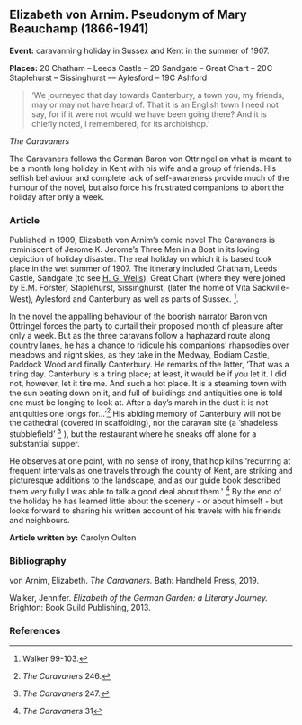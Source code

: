 ## Elizabeth von Arnim. Pseudonym of Mary Beauchamp (1866-1941)

**Event:** caravanning holiday in Sussex and Kent in the summer of 1907.

**Places:** 20 Chatham – Leeds Castle – 20 Sandgate – Great Chart – 20C Staplehurst – Sissinghurst –– Aylesford – 19C Ashford

>‘We journeyed that day towards Canterbury, a town you, my friends, may or may not have heard of. That it is an English town I need not say, for if it were not would we have been going there? And it is chiefly noted, I remembered, for its archbishop.’

_The Caravaners_


The Caravaners follows the German Baron von Ottringel on what is meant to be a month long holiday in Kent with his wife and a group of friends. His selfish behaviour and complete lack of self-awareness provide much of the humour of the novel, but also force his frustrated companions to abort the holiday after only a week.


### Article

Published in 1909, Elizabeth von Arnim’s comic novel The Caravaners is reminiscent of Jerome K. Jerome’s Three Men in a Boat in its loving depiction of holiday disaster. The real holiday on which it is based took place in the wet summer of 1907. The itinerary included Chatham, Leeds Castle, Sandgate (to see [H. G. Wells](20c-wellshg-biography)), Great Chart (where they were joined by E.M. Forster) Staplehurst, Sissinghurst, (later the home of Vita Sackville-West), Aylesford and Canterbury as well as parts of Sussex. [^ref1].

In the novel the appalling behaviour of the boorish narrator Baron von Ottringel forces the party to curtail their proposed month of pleasure after only a week. But as the three caravans follow a haphazard route along country lanes, he has a chance to ridicule his companions’ rhapsodies over meadows and night skies, as they take in the Medway, Bodiam Castle, Paddock Wood and finally Canterbury. He remarks of the latter, ‘That was a tiring day. Canterbury is a tiring place; at least, it would be if you let it. I did not, however, let it tire me. And such a hot place. It is a steaming town with the sun beating down on it, and full of buildings and antiquities one is told one must be longing to look at. After a day’s march in the dust it is not antiquities one longs for…’[^ref2] His abiding memory of Canterbury will not be the cathedral (covered in scaffolding), nor the caravan site (a ‘shadeless stubblefield’ [^ref3] ), but the restaurant where he sneaks off alone for a substantial supper.

He observes at one point, with no sense of irony, that hop kilns ‘recurring at frequent intervals as one travels through the county of Kent, are striking and picturesque additions to the landscape, and as our guide book described them very fully I was able to talk a good deal about them.' [^ref4] By the end of the holiday he has learned little about the scenery - or about himself - but looks forward to sharing his written account of his travels with his friends and neighbours.

**Article written by:** Carolyn Oulton

### Bibliography

von Arnim, Elizabeth. _The Caravaners._ Bath: Handheld Press, 2019.

Walker, Jennifer. _Elizabeth of the German Garden: a Literary Journey._ Brighton: Book Guild Publishing, 2013.

### References

[^ref1]: Walker 99-103.
[^ref2]: _The Caravaners_ 246. 
[^ref3]: _The Caravaners_ 247.
[^ref4]: _The Caravaners_ 31
